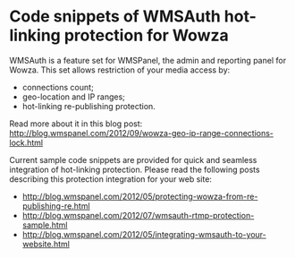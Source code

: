 Code snippets of WMSAuth hot-linking protection for Wowza
=====================

WMSAuth is a feature set for WMSPanel, the admin and reporting panel for Wowza. This set allows restriction of your media access by:
- connections count;
- geo-location and IP ranges;
- hot-linking re-publishing protection.

Read more about it in this blog post: http://blog.wmspanel.com/2012/09/wowza-geo-ip-range-connections-lock.html

Current sample code snippets are provided for quick and seamless integration of hot-linking protection.
Please read the following posts describing this protection integration for your web site:
- http://blog.wmspanel.com/2012/05/protecting-wowza-from-re-publishing-re.html
- http://blog.wmspanel.com/2012/07/wmsauth-rtmp-protection-sample.html
- http://blog.wmspanel.com/2012/05/integrating-wmsauth-to-your-website.html


